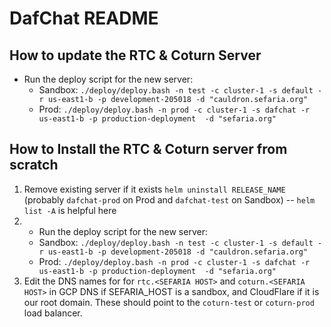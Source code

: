 # DafChat README

## How to update the RTC & Coturn Server
- Run the deploy script for the new server:
   - Sandbox: `./deploy/deploy.bash -n test -c cluster-1 -s default -r us-east1-b -p development-205018 -d "cauldron.sefaria.org"`
   - Prod: `./deploy/deploy.bash -n prod -c cluster-1 -s dafchat -r us-east1-b -p production-deployment  -d "sefaria.org"`

## How to Install the RTC & Coturn server from scratch  
1. Remove existing server if it exists `helm uninstall RELEASE_NAME` (probably `dafchat-prod` on Prod and `dafchat-test` on Sandbox) -- `helm list -A` is helpful here
2. - Run the deploy script for the new server:
   - Sandbox: `./deploy/deploy.bash -n test -c cluster-1 -s default -r us-east1-b -p development-205018 -d "cauldron.sefaria.org"`
   - Prod: `./deploy/deploy.bash -n prod -c cluster-1 -s dafchat -r us-east1-b -p production-deployment  -d "sefaria.org"`
3. Edit the DNS names for for `rtc.<SEFARIA HOST>` and `coturn.<SEFARIA HOST>` in GCP DNS if SEFARIA_HOST is a sandbox, and CloudFlare if it is our root domain. These should point to the `coturn-test` or `coturn-prod` load balancer. 

 